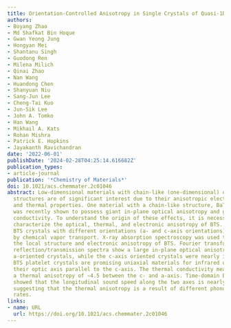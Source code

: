 ```yaml
---
title: Orientation-Controlled Anisotropy in Single Crystals of Quasi-1D BaTiS3
authors:
- Boyang Zhao
- Md Shafkat Bin Hoque
- Gwan Yeong Jung
- Hongyan Mei
- Shantanu Singh
- Guodong Ren
- Milena Milich
- Qinai Zhao
- Nan Wang
- Huandong Chen
- Shanyuan Niu
- Sang-Jun Lee
- Cheng-Tai Kuo
- Jun-Sik Lee
- John A. Tomko
- Han Wang
- Mikhail A. Kats
- Rohan Mishra
- Patrick E. Hopkins
- Jayakanth Ravichandran
date: '2022-06-01'
publishDate: '2024-02-28T04:25:14.616682Z'
publication_types:
- article-journal
publication: '*Chemistry of Materials*'
doi: 10.1021/acs.chemmater.2c01046
abstract: Low-dimensional materials with chain-like (one-dimensional) or layered (two-dimensional)
  structures are of significant interest due to their anisotropic electrical, optical,
  and thermal properties. One material with a chain-like structure, BaTiS3 (BTS),
  was recently shown to possess giant in-plane optical anisotropy and glass-like thermal
  conductivity. To understand the origin of these effects, it is necessary to fully
  characterize the optical, thermal, and electronic anisotropy of BTS. To this end,
  BTS crystals with different orientations (a- and c-axis orientations) were grown
  by chemical vapor transport. X-ray absorption spectroscopy was used to characterize
  the local structure and electronic anisotropy of BTS. Fourier transform infrared
  reflection/transmission spectra show a large in-plane optical anisotropy in the
  a-oriented crystals, while the c-axis oriented crystals were nearly isotropic in-plane.
  BTS platelet crystals are promising uniaxial materials for infrared optics with
  their optic axis parallel to the c-axis. The thermal conductivity measurements revealed
  a thermal anisotropy of ∼4.5 between the c- and a-axis. Time-domain Brillouin scattering
  showed that the longitudinal sound speed along the two axes is nearly the same,
  suggesting that the thermal anisotropy is a result of different phonon scattering
  rates.
links:
- name: URL
  url: https://doi.org/10.1021/acs.chemmater.2c01046
---
```

